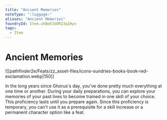```yaml
---
title: "Ancient Memories"
noteType: ":luggage:"
aliases: "Ancient Memories"
foundryId: Item.ukBeE1bDRZ3q1Hyx
tags:
  - Item
---
```


# Ancient Memories
![[pathfinder2e/Feats/zz_asset-files/icons-sundries-books-book-red-exclamation.webp|150]]

In the long years since Ghorus's day, you've done pretty much everything at one time or another. During your daily preparations, you can explore your memories of your past lives to become trained in one skill of your choice. This proficiency lasts until you prepare again. Since this proficiency is temporary, you can't use it as a prerequisite for a skill increase or a permanent character option like a feat.
